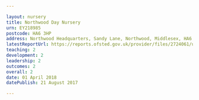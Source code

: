 ```yaml
---

layout: nursery
title: Northwood Day Nursery
urn: EY218985
postcode: HA6 3HP
address: Northwood Headquarters, Sandy Lane, Northwood, Middlesex, HA6 3HP
latestReportUrl: https://reports.ofsted.gov.uk/provider/files/2724061/urn/EY218985.pdf
teaching: 2
development: 2
leadership: 2
outcomes: 2
overall: 2
date: 01 April 2018 
datePublish: 21 August 2017

---
```

